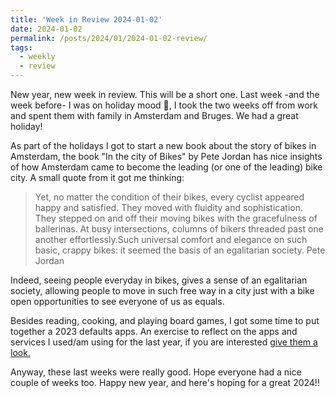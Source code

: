 ```yaml
---
title: 'Week in Review 2024-01-02'
date: 2024-01-02
permalink: /posts/2024/01/2024-01-02-review/
tags:
  - weekly
  - review
---
```


New year, new week in review. This will be a short one. Last week -and the week before- I was on holiday mood 🎄, I took the two weeks off from work and spent them with family in Amsterdam and Bruges. We had a great holiday!

As part of the holidays I got to start a new book about the story of bikes in Amsterdam, the book "In the city of Bikes" by Pete Jordan has nice insights of how Amsterdam came to become the leading (or one of the leading) bike city. A small quote from it got me thinking:

> Yet, no matter the condition of their bikes, every cyclist appeared happy and satisfied. They moved with fluidity and sophistication. They stepped on and off their moving bikes with the gracefulness of ballerinas. At busy intersections, columns of bikers threaded past one another effortlessly.Such universal comfort and elegance on such basic, crappy bikes: it seemed the basis of an egalitarian society. 
> Pete Jordan

Indeed, seeing people everyday in bikes, gives a sense of an egalitarian society, allowing people to move in such free way in a city just with a bike open opportunities to see everyone of us as equals.

Besides reading, cooking, and playing board games, I got some time to put together a 2023 defaults apps. An exercise to reflect on the apps and services I used/am using for the last year, if you are interested [give them a look.](https://luisnatera.com/posts/2023/12/defaults-2023/)

Anyway, these last weeks were really good. Hope everyone had a nice couple of weeks too. Happy new year, and here's hoping for a great 2024!!